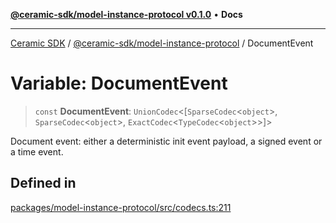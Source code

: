 [**@ceramic-sdk/model-instance-protocol v0.1.0**](../README.md) • **Docs**

***

[Ceramic SDK](../../../README.md) / [@ceramic-sdk/model-instance-protocol](../README.md) / DocumentEvent

# Variable: DocumentEvent

> `const` **DocumentEvent**: `UnionCodec`\<[`SparseCodec`\<`object`\>, `SparseCodec`\<`object`\>, `ExactCodec`\<`TypeCodec`\<`object`\>\>]\>

Document event: either a deterministic init event payload, a signed event or a time event.

## Defined in

[packages/model-instance-protocol/src/codecs.ts:211](https://github.com/ceramicstudio/ceramic-sdk/blob/a220cbca7950f690af7f3d03a0023681bb9f5426/packages/model-instance-protocol/src/codecs.ts#L211)

